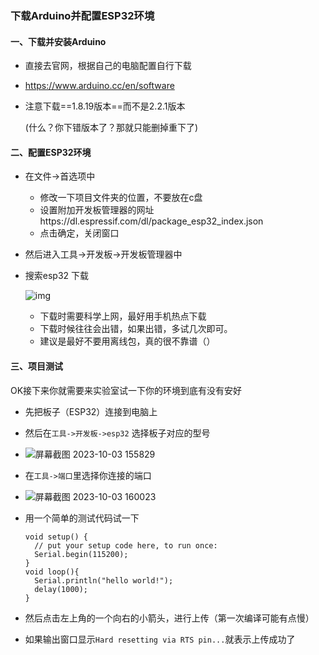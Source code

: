 ### 下载Arduino并配置ESP32环境

#### 一、下载并安装Arduino

- 直接去官网，根据自己的电脑配置自行下载

- https://www.arduino.cc/en/software

- 注意下载==1.8.19版本==而不是2.2.1版本

  (什么？你下错版本了？那就只能删掉重下了)

#### 二、配置ESP32环境

+ 在文件->首选项中

  + 修改一下项目文件夹的位置，不要放在c盘
  + 设置附加开发板管理器的网址https://dl.espressif.com/dl/package_esp32_index.json
  + 点击确定，关闭窗口

+ 然后进入工具->开发板->开发板管理器中

+ 搜索esp32 下载

  ![img](https://cdn.jsdelivr.net/gh/Hiraethsev/hiraeth-img@main/202310031859005.png)

  
  
  + 下载时需要科学上网，最好用手机热点下载
  + 下载时候往往会出错，如果出错，多试几次即可。
  + 建议是最好不要用离线包，真的很不靠谱（）


#### 三、项目测试

OK接下来你就需要来实验室试一下你的环境到底有没有安好

+ 先把板子（ESP32）连接到电脑上
+ 然后在`工具->开发板->esp32` 选择板子对应的型号
+ ![屏幕截图 2023-10-03 155829](https://cdn.jsdelivr.net/gh/Hiraethsev/hiraeth-img@main/202310031900131.png)

+ 在`工具->端口`里选择你连接的端口

+ ![屏幕截图 2023-10-03 160023](https://cdn.jsdelivr.net/gh/Hiraethsev/hiraeth-img@main/202310031900389.png)

+ 用一个简单的测试代码试一下

  ```
  void setup() {
    // put your setup code here, to run once:
    Serial.begin(115200);
  }
  void loop(){
    Serial.println("hello world!");
    delay(1000);
  }
  ```

+ 然后点击左上角的一个向右的小箭头，进行上传（第一次编译可能有点慢）

+ 如果输出窗口显示`Hard resetting via RTS pin...`就表示上传成功了
